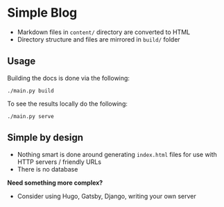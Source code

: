 # Simple Blog

- Markdown files in `content/` directory are converted to HTML
- Directory structure and files are mirrored in `build/` folder

## Usage

Building the docs is done via the following:
```
./main.py build
```

To see the results locally do the following:
```
./main.py serve
```

## Simple by design

- Nothing smart is done around generating `index.html` files for use with HTTP servers / friendly URLs
- There is no database

**Need something more complex?**

- Consider using Hugo, Gatsby, Django, writing your own server
